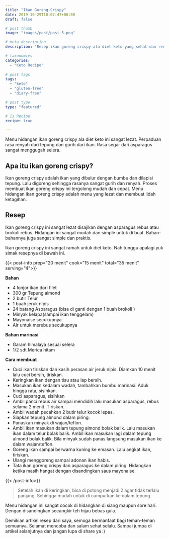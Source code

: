 ```yaml
---
title: "Ikan Goreng Crispy"
date: 2019-10-29T10:07:47+06:00
draft: false

# post thumb
image: "images/post/post-5.png"

# meta description
description: "Resep ikan goreng crispy ala diet keto yang sehat dan rendah karbohidrat."

# taxonomies
categories:
  - "Keto Recipe"
  
# post tags
tags:
  - "keto"
  - "gluten-free"
  - "diary-free"

# post type
type: "featured"

# Is Recipe
recipe: true

---
```

Menu hidangan ikan goreng crispy ala diet keto ini sangat lezat. Perpaduan rasa renyah dari tepung dan gurih dari ikan. Rasa segar dari asparagus sangat menggugah selera.


## Apa itu ikan goreng crispy?

Ikan goreng crispy adalah ikan yang dibalur dengan bumbu dan dilapisi tepung. Lalu digoreng sehingga rasanya sangat gurih dan renyah. Proses membuat ikan goreng crispy ini tergolong mudah dan cepat. Menu hidangan ikan goreng crispy adalah menu yang lezat dan membuat lidah ketagihan.

## Resep

Ikan goreng crispy ini sangat lezat disajikan dengan asparagus rebus atau brokoli rebus. Hidangan ini sangat mudah dan simple untuk di buat. Bahan-bahannya juga sangat simple dan praktis.

Ikan goreng crispy ini sangat ramah untuk diet keto. Nah tunggu apalagi yuk simak resepnya di bawah ini.

{{< post-info prep="20 menit" cook="15 menit" total="35 menit" serving="4">}}

__Bahan__

- 4 lonjor ikan dori filet
- 300 gr Tepung almond
- 2 butir Telur
- 1 buah jeruk nipis
-  24 batang Asparagus (bisa di ganti dengan 1 buah brokoli )
- Minyak kelapa(sampai ikan tenggelam)
- Mayonaise secukupnya
- Air untuk merebus secukupnya

__Bahan marinasi__
- Garam himalaya sesuai selera
- 1/2 sdt Merica hitam

__Cara membuat__

- Cuci ikan tiriskan dan kasih perasan air jeruk nipis. Diamkan 10 menit lalu cuci bersih, tiriskan.
- Keringkan ikan dengan tisu atau lap bersih. 
- Masukan ikan kedalam wadah, tambahkan bumbu marinasi. Aduk hingga rata, sisihkan.
- Cuci asparagus, sisihkan
- Ambil panci rebus air sampai mendidih lalu masukan asparagus, rebus selama 2 menit. Tiriskan.
- Ambil wadah pecahkan 2 butir telur kocok lepas.
- Siapkan tepung almond dalam piring.
- Panaskan minyak di wajan/teflon.
- Ambil ikan masukan dalam tepung almond bolak balik. Lalu masukan ikan dalam telur bolak balik. Ambil ikan masukan lagi dalam tepung almond bolak balik. Bila minyak sudah panas langsung masukan ikan ke dalam wajan/teflon.
- Goreng ikan sampai berwarna kuning ke emasan. Lalu angkat ikan, tiriskan.
- Ulangi menggoreng sampai adonan ikan habis.
- Tata ikan goreng crispy dan asparagus ke dalam piring. Hidangkan ketika masih hangat dengan disandingkan saus mayonaise.

{{< /post-info>}}

>Setelah ikan di keringkan, bisa di potong menjadi 2 agar tidak terlalu panjang. Sehingga mudah untuk di campurkan ke dalam tepung.

Menu hidangan ini sangat cocok di hidangkan di siang maupun sore hari. Dengan disandingkan secangkir teh hijau bebas gula.

Demikian artikel resep dari saya, semoga bermanfaat bagi teman-teman semuanya. Selamat mencoba dan salam sehat selalu. Sampai jumpa di artikel selanjutnya dan jangan lupa di share ya :)